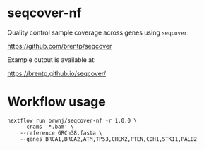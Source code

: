 # seqcover-nf

Quality control sample coverage across genes using `seqcover`:

https://github.com/brentp/seqcover

Example output is available at:

https://brentp.github.io/seqcover/

# Workflow usage

```
nextflow run brwnj/seqcover-nf -r 1.0.0 \
    --crams '*.bam' \
    --reference GRCh38.fasta \
    --genes BRCA1,BRCA2,ATM,TP53,CHEK2,PTEN,CDH1,STK11,PALB2
```
